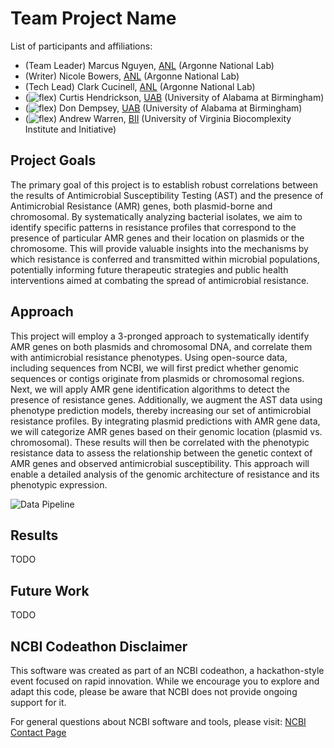 # Team Project Name

List of participants and affiliations:
- (Team Leader) Marcus Nguyen, [ANL](https://www.anl.gov/) (Argonne National Lab)
- (Writer) Nicole Bowers, [ANL](https://www.anl.gov/) (Argonne National Lab)
- (Tech Lead) Clark Cucinell, [ANL](https://www.anl.gov/) (Argonne National Lab)
- (![flex](https://github.com/user-attachments/assets/e498c0a6-5641-487d-b346-624ff7a6d922)) Curtis Hendrickson, [UAB](https://uab.edu) (University of Alabama at Birmingham)
- (![flex](https://github.com/user-attachments/assets/e498c0a6-5641-487d-b346-624ff7a6d922)) Don Dempsey, [UAB](https://uab.edu) (University of Alabama at Birmingham)
- (![flex](https://github.com/user-attachments/assets/e498c0a6-5641-487d-b346-624ff7a6d922)) Andrew Warren, [BII](https://biocomplexity.virginia.edu/) (University of Virginia Biocomplexity Institute and Initiative)

<!-- [ICTV](https://ictv.global), [BV-BRC](https://bv-brc.org), [Kaizen-Education](https://www.uab.edu/ccts/training-academy/kaizen)-->


## Project Goals

The primary goal of this project is to establish robust correlations between the results of Antimicrobial Susceptibility Testing (AST) and the presence of Antimicrobial Resistance (AMR) genes, both plasmid-borne and chromosomal. By systematically analyzing bacterial isolates, we aim to identify specific patterns in resistance profiles that correspond to the presence of particular AMR genes and their location on plasmids or the chromosome. This will provide valuable insights into the mechanisms by which resistance is conferred and transmitted within microbial populations, potentially informing future therapeutic strategies and public health interventions aimed at combating the spread of antimicrobial resistance.

## Approach

This project will employ a 3-pronged approach to systematically identify AMR genes on both plasmids and chromosomal DNA, and correlate them with antimicrobial resistance phenotypes. Using open-source data, including sequences from NCBI, we will first predict whether genomic sequences or contigs originate from plasmids or chromosomal regions. Next, we will apply AMR gene identification algorithms to detect the presence of resistance genes. Additionally, we augment the AST data using phenotype prediction models, thereby increasing our set of antimicrobial resistance profiles. By integrating plasmid predictions with AMR gene data, we will categorize AMR genes based on their genomic location (plasmid vs. chromosomal). These results will then be correlated with the phenotypic resistance data to assess the relationship between the genetic context of AMR genes and observed antimicrobial susceptibility. This approach will enable a detailed analysis of the genomic architecture of resistance and its phenotypic expression.

![Data Pipeline](https://github.com/user-attachments/assets/a5da2130-1dba-43d6-bce2-2de54c97899c)

## Results

TODO

## Future Work

TODO

## NCBI Codeathon Disclaimer
This software was created as part of an NCBI codeathon, a hackathon-style event focused on rapid innovation. While we encourage you to explore and adapt this code, please be aware that NCBI does not provide ongoing support for it.

For general questions about NCBI software and tools, please visit: [NCBI Contact Page](https://www.ncbi.nlm.nih.gov/home/about/contact/)


